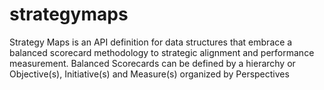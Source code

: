# strategymaps
Strategy Maps is an API definition for data structures that embrace a balanced scorecard methodology to strategic alignment and performance measurement. Balanced Scorecards  can be  defined by a hierarchy or Objective(s), Initiative(s) and Measure(s) organized by Perspectives 

